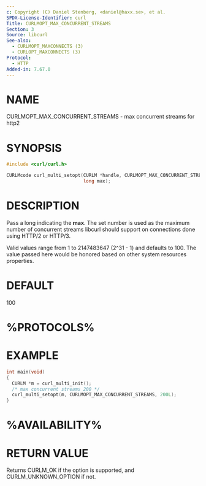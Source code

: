 ```yaml
---
c: Copyright (C) Daniel Stenberg, <daniel@haxx.se>, et al.
SPDX-License-Identifier: curl
Title: CURLMOPT_MAX_CONCURRENT_STREAMS
Section: 3
Source: libcurl
See-also:
  - CURLMOPT_MAXCONNECTS (3)
  - CURLOPT_MAXCONNECTS (3)
Protocol:
  - HTTP
Added-in: 7.67.0
---
```


# NAME

CURLMOPT_MAX_CONCURRENT_STREAMS - max concurrent streams for http2

# SYNOPSIS

~~~c
#include <curl/curl.h>

CURLMcode curl_multi_setopt(CURLM *handle, CURLMOPT_MAX_CONCURRENT_STREAMS,
                            long max);
~~~

# DESCRIPTION

Pass a long indicating the **max**. The set number is used as the maximum
number of concurrent streams libcurl should support on connections done using
HTTP/2 or HTTP/3.

Valid values range from 1 to 2147483647 (2^31 - 1) and defaults to 100. The
value passed here would be honored based on other system resources properties.

# DEFAULT

100

# %PROTOCOLS%

# EXAMPLE

~~~c
int main(void)
{
  CURLM *m = curl_multi_init();
  /* max concurrent streams 200 */
  curl_multi_setopt(m, CURLMOPT_MAX_CONCURRENT_STREAMS, 200L);
}
~~~

# %AVAILABILITY%

# RETURN VALUE

Returns CURLM_OK if the option is supported, and CURLM_UNKNOWN_OPTION if not.
